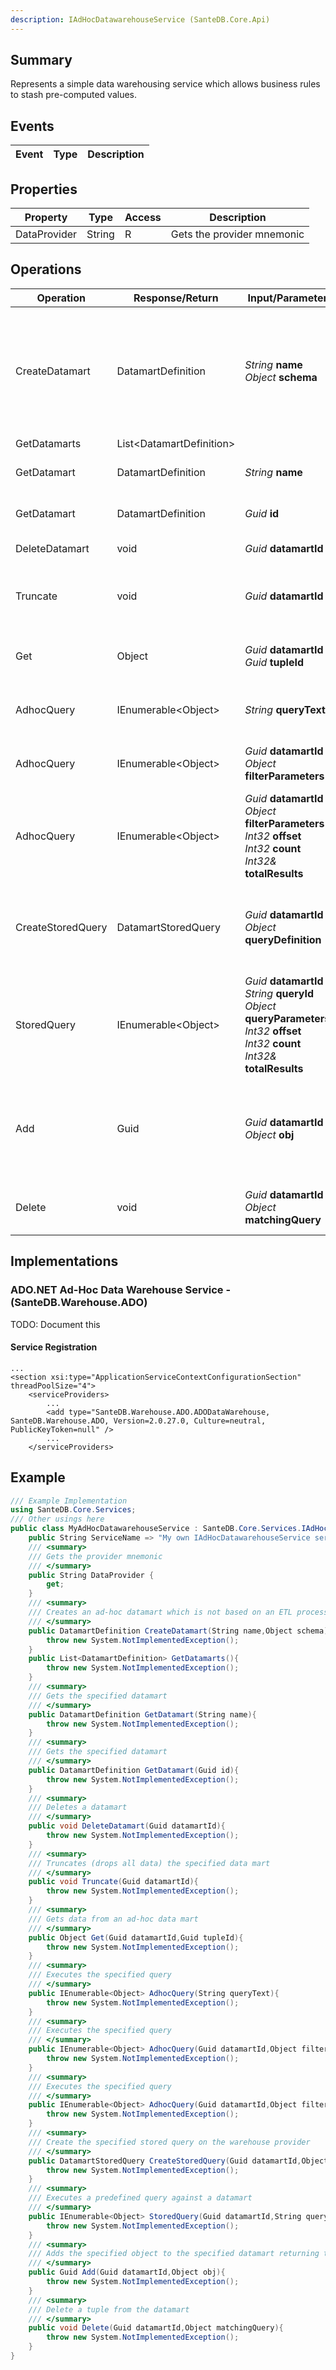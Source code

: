```yaml
---
description: IAdHocDatawarehouseService (SanteDB.Core.Api)
---
```


## Summary
Represents a simple data warehousing service which allows business rules to stash
            pre-computed values.

## Events

|Event|Type|Description|
|-|-|-|

## Properties

|Property|Type|Access|Description|
|-|-|-|-|
|DataProvider|String|R|Gets the provider mnemonic|

## Operations

|Operation|Response/Return|Input/Parameter|Description|
|-|-|-|-|
|CreateDatamart|DatamartDefinition|*String* **name**<br/>*Object* **schema**|Creates an ad-hoc datamart which is not based on an ETL process, rather created            by a trigger.|
|GetDatamarts|List&lt;DatamartDefinition>||TODO|
|GetDatamart|DatamartDefinition|*String* **name**|Gets the specified datamart|
|GetDatamart|DatamartDefinition|*Guid* **id**|Gets the specified datamart|
|DeleteDatamart|void|*Guid* **datamartId**|Deletes a datamart|
|Truncate|void|*Guid* **datamartId**|Truncates (drops all data) the specified data mart|
|Get|Object|*Guid* **datamartId**<br/>*Guid* **tupleId**|Gets data from an ad-hoc data mart|
|AdhocQuery|IEnumerable&lt;Object>|*String* **queryText**|Executes the specified query|
|AdhocQuery|IEnumerable&lt;Object>|*Guid* **datamartId**<br/>*Object* **filterParameters**|Executes the specified query|
|AdhocQuery|IEnumerable&lt;Object>|*Guid* **datamartId**<br/>*Object* **filterParameters**<br/>*Int32* **offset**<br/>*Int32* **count**<br/>*Int32&* **totalResults**|Executes the specified query|
|CreateStoredQuery|DatamartStoredQuery|*Guid* **datamartId**<br/>*Object* **queryDefinition**|Create the specified stored query on the warehouse provider|
|StoredQuery|IEnumerable&lt;Object>|*Guid* **datamartId**<br/>*String* **queryId**<br/>*Object* **queryParameters**<br/>*Int32* **offset**<br/>*Int32* **count**<br/>*Int32&* **totalResults**|Executes a predefined query against a datamart|
|Add|Guid|*Guid* **datamartId**<br/>*Object* **obj**|Adds the specified object to the specified datamart returning the tupleId|
|Delete|void|*Guid* **datamartId**<br/>*Object* **matchingQuery**|Delete a tuple from the datamart|

## Implementations


### ADO.NET Ad-Hoc Data Warehouse Service - (SanteDB.Warehouse.ADO)
TODO: Document this

#### Service Registration
```markup
...
<section xsi:type="ApplicationServiceContextConfigurationSection" threadPoolSize="4">
	<serviceProviders>
		...
		<add type="SanteDB.Warehouse.ADO.ADODataWarehouse, SanteDB.Warehouse.ADO, Version=2.0.27.0, Culture=neutral, PublicKeyToken=null" />
		...
	</serviceProviders>
```
## Example
```csharp
/// Example Implementation
using SanteDB.Core.Services;
/// Other usings here
public class MyAdHocDatawarehouseService : SanteDB.Core.Services.IAdHocDatawarehouseService { 
	public String ServiceName => "My own IAdHocDatawarehouseService service";
	/// <summary>
	/// Gets the provider mnemonic
	/// </summary>
	public String DataProvider {
		get;
	}
	/// <summary>
	/// Creates an ad-hoc datamart which is not based on an ETL process, rather created            by a trigger.
	/// </summary>
	public DatamartDefinition CreateDatamart(String name,Object schema){
		throw new System.NotImplementedException();
	}
	public List<DatamartDefinition> GetDatamarts(){
		throw new System.NotImplementedException();
	}
	/// <summary>
	/// Gets the specified datamart
	/// </summary>
	public DatamartDefinition GetDatamart(String name){
		throw new System.NotImplementedException();
	}
	/// <summary>
	/// Gets the specified datamart
	/// </summary>
	public DatamartDefinition GetDatamart(Guid id){
		throw new System.NotImplementedException();
	}
	/// <summary>
	/// Deletes a datamart
	/// </summary>
	public void DeleteDatamart(Guid datamartId){
		throw new System.NotImplementedException();
	}
	/// <summary>
	/// Truncates (drops all data) the specified data mart
	/// </summary>
	public void Truncate(Guid datamartId){
		throw new System.NotImplementedException();
	}
	/// <summary>
	/// Gets data from an ad-hoc data mart
	/// </summary>
	public Object Get(Guid datamartId,Guid tupleId){
		throw new System.NotImplementedException();
	}
	/// <summary>
	/// Executes the specified query
	/// </summary>
	public IEnumerable<Object> AdhocQuery(String queryText){
		throw new System.NotImplementedException();
	}
	/// <summary>
	/// Executes the specified query
	/// </summary>
	public IEnumerable<Object> AdhocQuery(Guid datamartId,Object filterParameters){
		throw new System.NotImplementedException();
	}
	/// <summary>
	/// Executes the specified query
	/// </summary>
	public IEnumerable<Object> AdhocQuery(Guid datamartId,Object filterParameters,Int32 offset,Int32 count,Int32& totalResults){
		throw new System.NotImplementedException();
	}
	/// <summary>
	/// Create the specified stored query on the warehouse provider
	/// </summary>
	public DatamartStoredQuery CreateStoredQuery(Guid datamartId,Object queryDefinition){
		throw new System.NotImplementedException();
	}
	/// <summary>
	/// Executes a predefined query against a datamart
	/// </summary>
	public IEnumerable<Object> StoredQuery(Guid datamartId,String queryId,Object queryParameters,Int32 offset,Int32 count,Int32& totalResults){
		throw new System.NotImplementedException();
	}
	/// <summary>
	/// Adds the specified object to the specified datamart returning the tupleId
	/// </summary>
	public Guid Add(Guid datamartId,Object obj){
		throw new System.NotImplementedException();
	}
	/// <summary>
	/// Delete a tuple from the datamart
	/// </summary>
	public void Delete(Guid datamartId,Object matchingQuery){
		throw new System.NotImplementedException();
	}
}
```
